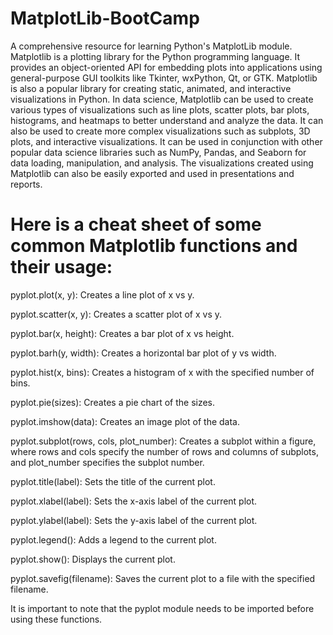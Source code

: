 # MatplotLib-BootCamp
A comprehensive resource for learning Python's MatplotLib module.
Matplotlib is a plotting library for the Python programming language. It provides an object-oriented API for embedding plots into applications using general-purpose GUI toolkits like Tkinter, wxPython, Qt, or GTK. Matplotlib is also a popular library for creating static, animated, and interactive visualizations in Python.
In data science, Matplotlib can be used to create various types of visualizations such as line plots, scatter plots, bar plots, histograms, and heatmaps to better understand and analyze the data. It can also be used to create more complex visualizations such as subplots, 3D plots, and interactive visualizations. It can be used in conjunction with other popular data science libraries such as NumPy, Pandas, and Seaborn for data loading, manipulation, and analysis. The visualizations created using Matplotlib can also be easily exported and used in presentations and reports.

# Here is a cheat sheet of some common Matplotlib functions and their usage:

pyplot.plot(x, y): Creates a line plot of x vs y.

pyplot.scatter(x, y): Creates a scatter plot of x vs y.

pyplot.bar(x, height): Creates a bar plot of x vs height.

pyplot.barh(y, width): Creates a horizontal bar plot of y vs width.

pyplot.hist(x, bins): Creates a histogram of x with the specified number of bins.

pyplot.pie(sizes): Creates a pie chart of the sizes.

pyplot.imshow(data): Creates an image plot of the data.

pyplot.subplot(rows, cols, plot_number): Creates a subplot within a figure, where rows and cols specify the number of rows and columns of subplots, and plot_number specifies the subplot number.

pyplot.title(label): Sets the title of the current plot.

pyplot.xlabel(label): Sets the x-axis label of the current plot.

pyplot.ylabel(label): Sets the y-axis label of the current plot.

pyplot.legend(): Adds a legend to the current plot.

pyplot.show(): Displays the current plot.

pyplot.savefig(filename): Saves the current plot to a file with the specified filename.

It is important to note that the pyplot module needs to be imported before using these functions.

